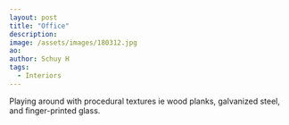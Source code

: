 ```yaml
---
layout: post
title: "Office"
description: 
image: /assets/images/180312.jpg
ao: 
author: Schuy H
tags: 
  - Interiors
---
```


Playing around with procedural textures ie wood planks, galvanized steel, and finger-printed glass. 

<!--- 

Optinal front matter: Date: yyyy-mm-dd hh:mm:ss

Image examples: secondary, full width

![Placeholder](/assets/images/171208.jpeg)

![Placeholder](/assets/images/171208.jpeg#full) 

---> 